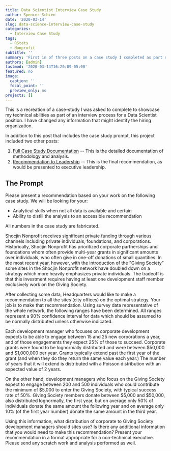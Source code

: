 ```yaml
---
title: Data Scientist Interview Case Study
author: Spencer Schien
date: '2020-03-14'
slug: data-science-interview-case-study
categories:
  - Interview Case Study
tags: 
  - RStats
  - Nonprofit
subtitle: ''
summary: 'First in of three posts on a case study I completed as part of a Data Scientist interview process.'
authors: [admin]
lastmod: '2020-03-14T16:20:09-05:00'
featured: no
image:
  caption: ''
  focal_point: ''
  preview_only: no
projects: []
---
```


This is a recreation of a case-study I was asked to complete to showcase my technical abilities as part of an interview process for a Data Scientist position. I have changed any information that might identify the hiring organization.

In addition to this post that includes the case study prompt, this project included two other posts:

1. [Full Case Study Documentation](https://spencerschien.info/post/interview_case_study/analysis/analysis/) -- This is the detailed documentation of methodology and analysis.
1. [Recommendation to Leadership](https://spencerschien.info/post/interview_case_study/recommendation/recommendation/) -- This is the final recommendation, as would be presented to executive leadership.

## The Prompt

Please present a recommendation based on your work on the following case study. We will be looking
for your: 

* Analytical skills when not all data is available and certain
* Ability to distill the analysis to an accessible recommendation

All numbers in the case study are fabricated.

Shocjin Nonprofit receives significant private funding through various channels including private individuals,
foundations, and corporations. Historically, Shocjin Nonprofit has prioritized corporate partnerships and
foundations whom often provide multi-year grants in significant amounts over individuals, who often
give in one-off donations of small quantities. In the most recent year, however, with the introduction of
the "Giving Society" some sites in the Shocjin Nonprofit network have doubled down on a strategy which
more heavily emphasizes private individuals. The tradeoff is that this investment requires having at
least one development staff member exclusively work on the Giving Society.

After collecting some data, Headquarters would like to make a recommendation to all the sites (city
offices) on the optimal strategy. Your job is to make that recommendation. Using survey data
representative of the whole network, the following ranges have been determined. All ranges represent a
90% confidence interval for data which should be assumed to be normally distributed unless otherwise
indicated.

Each development manager who focuses on corporate development expects to be able to engage
between 15 and 25 new corporations a year, and of those engagements they expect 25% of those to
succeed. Corporate grants were found to be lognormally distributed and were between $50,000 and
$1,000,000 per year. Grants typically extend past the first year of the grant (and when they do they
return the same value each year.) The number of years that it will extend is distributed with a Poisson
distribution with an expected value of 2 years.

On the other hand, development managers who focus on the Giving Society expect to engage
between 200 and 500 individuals who could contribute the minimum of $5,000 to enter the Giving
Society, with typical success rate of 50%. Giving Society members donate between $5,000 and $50,000, also
distributed lognormally, the first year, but on average only 50% of individuals donate the same amount
the following year and on average only 10% (of the first year number) donate the same amount in the
third year.

Using this information, what distribution of corporate to Giving Society development managers should sites use? Is
there any additional information that you would need to make this recommendation? Present your
recommendation in a format appropriate for a non-technical executive. Please send any scratch work
and analysis performed as well.
